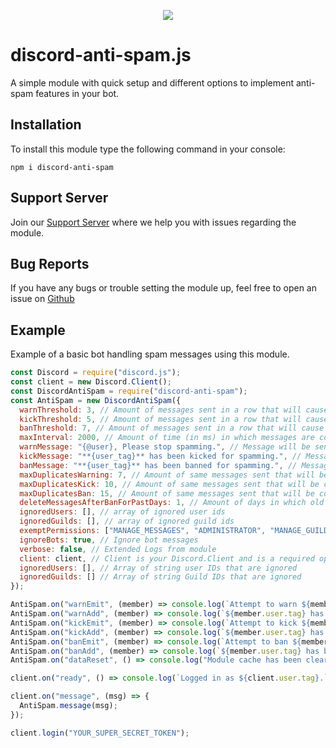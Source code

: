 <p align="center"><a href="https://nodei.co/npm/discord-anti-spam/"><img src="https://nodei.co/npm/discord-anti-spam.png"></a></p>

# discord-anti-spam.js
A simple module with quick setup and different options to implement anti-spam features in your bot.

## Installation
To install this module type the following command in your console:
```
npm i discord-anti-spam
```

## Support Server
Join our [Support Server](https://discord.gg/KQgDfGr) where we help you with issues regarding the module.

## Bug Reports
If you have any bugs or trouble setting the module up, feel free to open an issue on [Github](https://github.com/Michael-J-Scofield/discord-anti-spam)


## Example
Example of a basic bot handling spam messages using this module.

```js
const Discord = require("discord.js");
const client = new Discord.Client();
const DiscordAntiSpam = require("discord-anti-spam");
const AntiSpam = new DiscordAntiSpam({
  warnThreshold: 3, // Amount of messages sent in a row that will cause a warning.
  kickThreshold: 5, // Amount of messages sent in a row that will cause a kick
  banThreshold: 7, // Amount of messages sent in a row that will cause a ban
  maxInterval: 2000, // Amount of time (in ms) in which messages are cosidered spam.
  warnMessage: "{@user}, Please stop spamming.", // Message will be sent in chat upon warning.
  kickMessage: "**{user_tag}** has been kicked for spamming.", // Message will be sent in chat upon kick.
  banMessage: "**{user_tag}** has been banned for spamming.", // Message will be sent in chat upon banning.
  maxDuplicatesWarning: 7, // Amount of same messages sent that will be considered as duplicates that will cause a warning.
  maxDuplicatesKick: 10, // Amount of same messages sent that will be considered as duplicates that will cause a kick.
  maxDuplicatesBan: 15, // Amount of same messages sent that will be considered as duplicates that will cause a ban.
  deleteMessagesAfterBanForPastDays: 1, // Amount of days in which old messages will be deleted. (1-7)
  ignoredUsers: [], // array of ignored user ids
  ignoredGuilds: [], // array of ignored guild ids
  exemptPermissions: ["MANAGE_MESSAGES", "ADMINISTRATOR", "MANAGE_GUILD", "BAN_MEMBERS"], // Bypass users with at least one of these permissions
  ignoreBots: true, // Ignore bot messages
  verbose: false, // Extended Logs from module
  client: client, // Client is your Discord.Client and is a required option.
  ignoredUsers: [], // Array of string user IDs that are ignored
  ignoredGuilds: [] // Array of string Guild IDs that are ignored
});

AntiSpam.on("warnEmit", (member) => console.log(`Attempt to warn ${member.user.tag}.`));
AntiSpam.on("warnAdd", (member) => console.log(`${member.user.tag} has been warned.`));
AntiSpam.on("kickEmit", (member) => console.log(`Attempt to kick ${member.user.tag}.`));
AntiSpam.on("kickAdd", (member) => console.log(`${member.user.tag} has been kicked.`));
AntiSpam.on("banEmit", (member) => console.log(`Attempt to ban ${member.user.tag}.`));
AntiSpam.on("banAdd", (member) => console.log(`${member.user.tag} has been banned.`));
AntiSpam.on("dataReset", () => console.log("Module cache has been cleared."));

client.on("ready", () => console.log(`Logged in as ${client.user.tag}.`));

client.on("message", (msg) => {
  AntiSpam.message(msg);
});

client.login("YOUR_SUPER_SECRET_TOKEN");
```
